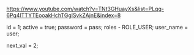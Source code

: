 https://www.youtube.com/watch?v=TNt3GHuayXs&list=PLqq-6Pq4lTTYTEooakHchTGglSvkZAjnE&index=8

id = 1; active = true; password = pass; roles - ROLE_USER; user_name = user;

next_val = 2;
